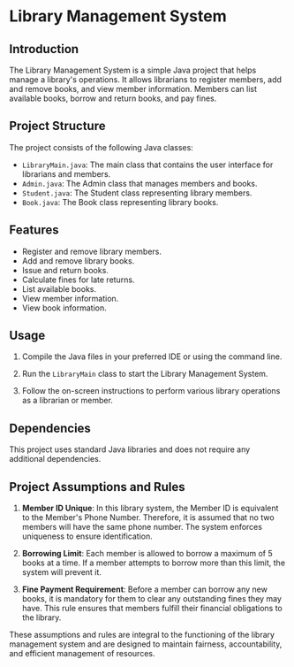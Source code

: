 # Library Management System

## Introduction

The Library Management System is a simple Java project that helps manage a library's operations. It allows librarians to register members, add and remove books, and view member information. Members can list available books, borrow and return books, and pay fines.

## Project Structure

The project consists of the following Java classes:

- `LibraryMain.java`: The main class that contains the user interface for librarians and members.
- `Admin.java`: The Admin class that manages members and books.
- `Student.java`: The Student class representing library members.
- `Book.java`: The Book class representing library books.

## Features

- Register and remove library members.
- Add and remove library books.
- Issue and return books.
- Calculate fines for late returns.
- List available books.
- View member information.
- View book information.

## Usage

1. Compile the Java files in your preferred IDE or using the command line.

2. Run the `LibraryMain` class to start the Library Management System.

3. Follow the on-screen instructions to perform various library operations as a librarian or member.

## Dependencies

This project uses standard Java libraries and does not require any additional dependencies.

## Project Assumptions and Rules

1. **Member ID Unique**: In this library system, the Member ID is equivalent to the Member's Phone Number. Therefore, it is assumed that no two members will have the same phone number. The system enforces uniqueness to ensure identification.

2. **Borrowing Limit**: Each member is allowed to borrow a maximum of 5 books at a time. If a member attempts to borrow more than this limit, the system will prevent it.

3. **Fine Payment Requirement**: Before a member can borrow any new books, it is mandatory for them to clear any outstanding fines they may have. This rule ensures that members fulfill their financial obligations to the library.

These assumptions and rules are integral to the functioning of the library management system and are designed to maintain fairness, accountability, and efficient management of resources.
